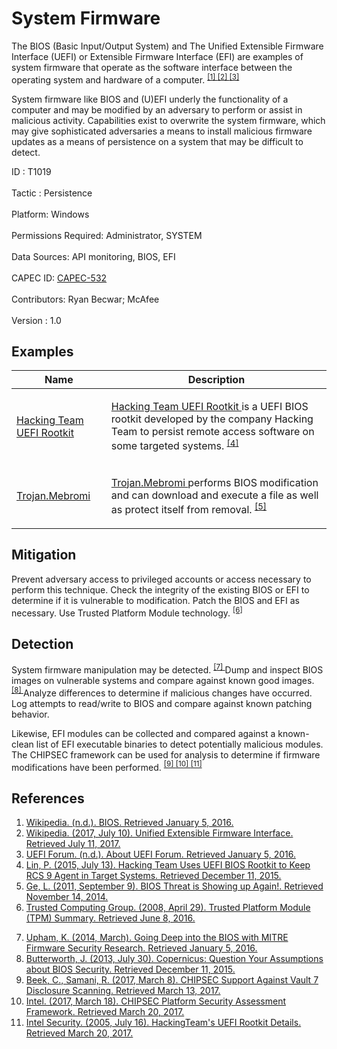 <div class="container-fluid">
 <h1>
  System Firmware
 </h1>
 <div class="row">
  <div class="col-md-8 description-body">
   <p>
    The BIOS (Basic Input/Output System) and The Unified Extensible Firmware Interface (UEFI) or Extensible Firmware Interface (EFI) are examples of system firmware that operate as the software interface between the operating system and hardware of a computer.
    <span class="scite-citeref-number" data-reference="Wikipedia BIOS" id="scite-ref-1-a">
     <sup>
      <a aria-describedby="qtip-0" data-hasqtip="0" href="https://en.wikipedia.org/wiki/BIOS" target="_blank">
       [1]
      </a>
     </sup>
    </span>
    <span class="scite-citeref-number" data-reference="Wikipedia UEFI" id="scite-ref-2-a">
     <sup>
      <a aria-describedby="qtip-1" data-hasqtip="1" href="https://en.wikipedia.org/wiki/Unified_Extensible_Firmware_Interface" target="_blank">
       [2]
      </a>
     </sup>
    </span>
    <span class="scite-citeref-number" data-reference="About UEFI" id="scite-ref-3-a">
     <sup>
      <a aria-describedby="qtip-2" data-hasqtip="2" href="http://www.uefi.org/about" target="_blank">
       [3]
      </a>
     </sup>
    </span>
   </p>
   <p>
    System firmware like BIOS and (U)EFI underly the functionality of a computer and may be modified by an adversary to perform or assist in malicious activity. Capabilities exist to overwrite the system firmware, which may give sophisticated adversaries a means to install malicious firmware updates as a means of persistence on a system that may be difficult to detect.
   </p>
  </div>
  <div class="col-md-4">
   <div class="card">
    <div class="card-body">
     <div class="card-data">
      <span class="h5 card-title">
       ID
      </span>
      : T1019
      <br/>
      <br/>
     </div>
     <div class="card-data">
      <span class="h5 card-title">
      </span>
     </div>
     <div class="card-data">
      <span class="h5 card-title">
       Tactic
      </span>
      : Persistence
      <br/>
      <br/>
     </div>
     <div class="card-data">
      <span class="h5 card-title">
       Platform:
      </span>
      Windows
      <br/>
      <br/>
     </div>
     <div class="card-data">
      <span class="h5 card-title">
      </span>
     </div>
     <div class="card-data">
      <span class="h5 card-title">
       Permissions Required:
      </span>
      Administrator, SYSTEM
      <br/>
      <br/>
     </div>
     <div class="card-data">
      <span class="h5 card-title">
      </span>
     </div>
     <div class="card-data">
      <span class="h5 card-title">
       Data Sources:
      </span>
      API monitoring, BIOS, EFI
      <br/>
      <br/>
     </div>
     <div class="card-data">
      <span class="h5 card-title">
      </span>
     </div>
     <div class="card-data">
      <span class="h5 card-title">
      </span>
     </div>
     <div class="card-data">
      <span class="h5 card-title">
      </span>
     </div>
     <div class="card-data">
      <span class="h5 card-title">
      </span>
     </div>
     <div class="card-data">
      <span class="h5 card-title">
       CAPEC ID:
      </span>
      <a href="https://capec.mitre.org/data/definitions/532.html" target="_blank">
       CAPEC-532
      </a>
      <br/>
      <br/>
     </div>
     <div class="card-data">
      <span class="h5 card-title">
      </span>
     </div>
     <div class="card-data">
      <span class="h5 card-title">
       Contributors:
      </span>
      Ryan Becwar; McAfee
      <br/>
      <br/>
     </div>
     <div class="card-data">
      <span class="h5 card-title">
       Version
      </span>
      : 1.0
     </div>
    </div>
   </div>
  </div>
 </div>
 <h2 class="pt-3" id="examples">
  Examples
 </h2>
 <table class="table table-bordered table-light mt-2">
  <thead>
   <tr>
    <th scope="col">
     Name
    </th>
    <th scope="col">
     Description
    </th>
   </tr>
  </thead>
  <tbody class="bg-white">
   <tr>
    <td>
     <a href="https://attack.mitre.org/software/S0047">
      Hacking Team UEFI Rootkit
     </a>
    </td>
    <td>
     <p>
      <a href="https://attack.mitre.org/software/S0047">
       Hacking Team UEFI Rootkit
      </a>
      is a UEFI BIOS rootkit developed by the company Hacking Team to persist remote access software on some targeted systems.
      <span class="scite-citeref-number" data-reference="TrendMicro Hacking Team UEFI" id="scite-ref-4-a" onclick="scrollToRef('scite-4')">
       <sup>
        <a aria-describedby="qtip-3" data-hasqtip="3" href="http://blog.trendmicro.com/trendlabs-security-intelligence/hacking-team-uses-uefi-bios-rootkit-to-keep-rcs-9-agent-in-target-systems/" target="_blank">
         [4]
        </a>
       </sup>
      </span>
     </p>
    </td>
   </tr>
   <tr>
    <td>
     <a href="https://attack.mitre.org/software/S0001">
      Trojan.Mebromi
     </a>
    </td>
    <td>
     <p>
      <a href="https://attack.mitre.org/software/S0001">
       Trojan.Mebromi
      </a>
      performs BIOS modification and can download and execute a file as well as protect itself from removal.
      <span class="scite-citeref-number" data-reference="Ge 2011" id="scite-ref-5-a" onclick="scrollToRef('scite-5')">
       <sup>
        <a aria-describedby="qtip-4" data-hasqtip="4" href="http://www.symantec.com/connect/blogs/bios-threat-showing-again" target="_blank">
         [5]
        </a>
       </sup>
      </span>
     </p>
    </td>
   </tr>
  </tbody>
 </table>
 <h2 class="pt-3" id="mitigation">
  Mitigation
 </h2>
 <p>
  Prevent adversary access to privileged accounts or access necessary to perform this technique. Check the integrity of the existing BIOS or EFI to determine if it is vulnerable to modification. Patch the BIOS and EFI as necessary. Use Trusted Platform Module technology.
  <span class="scite-citeref-number" data-reference="TCG Trusted Platform Module" id="scite-ref-6-a">
   <sup>
    <a aria-describedby="qtip-5" data-hasqtip="5" href="http://www.trustedcomputinggroup.org/wp-content/uploads/Trusted-Platform-Module-Summary_04292008.pdf" target="_blank">
     [6]
    </a>
   </sup>
  </span>
 </p>
 <h2 class="pt-3" id="detection">
  Detection
 </h2>
 <p>
  System firmware manipulation may be detected.
  <span class="scite-citeref-number" data-reference="MITRE Trustworthy Firmware Measurement" id="scite-ref-7-a">
   <sup>
    <a aria-describedby="qtip-6" data-hasqtip="6" href="http://www.mitre.org/publications/project-stories/going-deep-into-the-bios-with-mitre-firmware-security-research" target="_blank">
     [7]
    </a>
   </sup>
  </span>
  Dump and inspect BIOS images on vulnerable systems and compare against known good images.
  <span class="scite-citeref-number" data-reference="MITRE Copernicus" id="scite-ref-8-a">
   <sup>
    <a aria-describedby="qtip-7" data-hasqtip="7" href="http://www.mitre.org/capabilities/cybersecurity/overview/cybersecurity-blog/copernicus-question-your-assumptions-about" target="_blank">
     [8]
    </a>
   </sup>
  </span>
  Analyze differences to determine if malicious changes have occurred. Log attempts to read/write to BIOS and compare against known patching behavior.
 </p>
 <p>
  Likewise, EFI modules can be collected and compared against a known-clean list of EFI executable binaries to detect potentially malicious modules. The CHIPSEC framework can be used for analysis to determine if firmware modifications have been performed.
  <span class="scite-citeref-number" data-reference="McAfee CHIPSEC Blog" id="scite-ref-9-a">
   <sup>
    <a aria-describedby="qtip-8" data-hasqtip="8" href="https://securingtomorrow.mcafee.com/business/chipsec-support-vault-7-disclosure-scanning/" target="_blank">
     [9]
    </a>
   </sup>
  </span>
  <span class="scite-citeref-number" data-reference="Github CHIPSEC" id="scite-ref-10-a">
   <sup>
    <a aria-describedby="qtip-9" data-hasqtip="9" href="https://github.com/chipsec/chipsec" target="_blank">
     [10]
    </a>
   </sup>
  </span>
  <span class="scite-citeref-number" data-reference="Intel HackingTeam UEFI Rootkit" id="scite-ref-11-a">
   <sup>
    <a aria-describedby="qtip-10" data-hasqtip="10" href="http://www.intelsecurity.com/advanced-threat-research/content/data/HT-UEFI-rootkit.html" target="_blank">
     [11]
    </a>
   </sup>
  </span>
 </p>
 <h2 class="pt-3" id="references">
  References
 </h2>
 <div class="row">
  <div class="col">
   <ol>
    <li>
     <span class="scite-citation" id="scite-1">
      <span class="scite-citation-text">
       <a class="external text" href="https://en.wikipedia.org/wiki/BIOS" name="scite-1" rel="nofollow" target="_blank">
        Wikipedia. (n.d.). BIOS. Retrieved January 5, 2016.
       </a>
      </span>
     </span>
    </li>
    <li>
     <span class="scite-citation" id="scite-2">
      <span class="scite-citation-text">
       <a class="external text" href="https://en.wikipedia.org/wiki/Unified_Extensible_Firmware_Interface" name="scite-2" rel="nofollow" target="_blank">
        Wikipedia. (2017, July 10). Unified Extensible Firmware Interface. Retrieved July 11, 2017.
       </a>
      </span>
     </span>
    </li>
    <li>
     <span class="scite-citation" id="scite-3">
      <span class="scite-citation-text">
       <a class="external text" href="http://www.uefi.org/about" name="scite-3" rel="nofollow" target="_blank">
        UEFI Forum. (n.d.). About UEFI Forum. Retrieved January 5, 2016.
       </a>
      </span>
     </span>
    </li>
    <li>
     <span class="scite-citation" id="scite-4">
      <span class="scite-citation-text">
       <a class="external text" href="http://blog.trendmicro.com/trendlabs-security-intelligence/hacking-team-uses-uefi-bios-rootkit-to-keep-rcs-9-agent-in-target-systems/" name="scite-4" rel="nofollow" target="_blank">
        Lin, P. (2015, July 13). Hacking Team Uses UEFI BIOS Rootkit to Keep RCS 9 Agent in Target Systems. Retrieved December 11, 2015.
       </a>
      </span>
     </span>
    </li>
    <li>
     <span class="scite-citation" id="scite-5">
      <span class="scite-citation-text">
       <a class="external text" href="http://www.symantec.com/connect/blogs/bios-threat-showing-again" name="scite-5" rel="nofollow" target="_blank">
        Ge, L. (2011, September 9). BIOS Threat is Showing up Again!. Retrieved November 14, 2014.
       </a>
      </span>
     </span>
    </li>
    <li>
     <span class="scite-citation" id="scite-6">
      <span class="scite-citation-text">
       <a class="external text" href="http://www.trustedcomputinggroup.org/wp-content/uploads/Trusted-Platform-Module-Summary_04292008.pdf" name="scite-6" rel="nofollow" target="_blank">
        Trusted Computing Group. (2008, April 29). Trusted Platform Module (TPM) Summary. Retrieved June 8, 2016.
       </a>
      </span>
     </span>
    </li>
   </ol>
  </div>
  <div class="col">
   <ol start="7.5">
    <li>
     <span class="scite-citation" id="scite-7">
      <span class="scite-citation-text">
       <a class="external text" href="http://www.mitre.org/publications/project-stories/going-deep-into-the-bios-with-mitre-firmware-security-research" name="scite-7" rel="nofollow" target="_blank">
        Upham, K. (2014, March). Going Deep into the BIOS with MITRE Firmware Security Research. Retrieved January 5, 2016.
       </a>
      </span>
     </span>
    </li>
    <li>
     <span class="scite-citation" id="scite-8">
      <span class="scite-citation-text">
       <a class="external text" href="http://www.mitre.org/capabilities/cybersecurity/overview/cybersecurity-blog/copernicus-question-your-assumptions-about" name="scite-8" rel="nofollow" target="_blank">
        Butterworth, J. (2013, July 30). Copernicus: Question Your Assumptions about BIOS Security. Retrieved December 11, 2015.
       </a>
      </span>
     </span>
    </li>
    <li>
     <span class="scite-citation" id="scite-9">
      <span class="scite-citation-text">
       <a class="external text" href="https://securingtomorrow.mcafee.com/business/chipsec-support-vault-7-disclosure-scanning/" name="scite-9" rel="nofollow" target="_blank">
        Beek, C., Samani, R. (2017, March 8). CHIPSEC Support Against Vault 7 Disclosure Scanning. Retrieved March 13, 2017.
       </a>
      </span>
     </span>
    </li>
    <li>
     <span class="scite-citation" id="scite-10">
      <span class="scite-citation-text">
       <a class="external text" href="https://github.com/chipsec/chipsec" name="scite-10" rel="nofollow" target="_blank">
        Intel. (2017, March 18). CHIPSEC Platform Security Assessment Framework. Retrieved March 20, 2017.
       </a>
      </span>
     </span>
    </li>
    <li>
     <span class="scite-citation" id="scite-11">
      <span class="scite-citation-text">
       <a class="external text" href="http://www.intelsecurity.com/advanced-threat-research/content/data/HT-UEFI-rootkit.html" name="scite-11" rel="nofollow" target="_blank">
        Intel Security. (2005, July 16). HackingTeam's UEFI Rootkit Details. Retrieved March 20, 2017.
       </a>
      </span>
     </span>
    </li>
   </ol>
  </div>
 </div>
</div>
